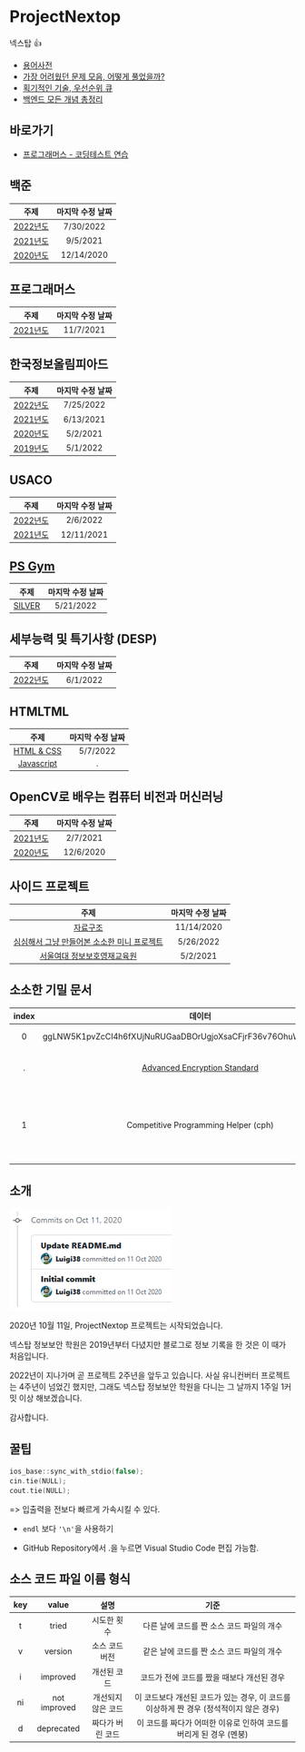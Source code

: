 # ProjectNextop
넥스탑 👍

- [용어사전](./Documents/WordDictionary.md)
- [가장 어려웠던 문제 모음, 어떻게 풀었을까?](./Documents/HowSolved.md)
- [획기적인 기술, 우선순위 큐](./Documents/PriorityIsFun.md)
- [백엔드 모든 개념 총정리](./Documents/Backend.md)

## 바로가기
- [프로그래머스 - 코딩테스트 연습](https://programmers.co.kr/learn/challenges)

## 백준
|주제|마지막 수정 날짜|
|:---:|:---:|
|[2022년도](./Baekjoon/22/README.md)|7/30/2022|
|[2021년도](./Baekjoon/21/README.md)|9/5/2021|
|[2020년도](./Baekjoon/20/README.md)|12/14/2020|

## 프로그래머스
|주제|마지막 수정 날짜|
|:---:|:---:|
|[2021년도](./Programmers/21/README.md)|11/7/2021|

## 한국정보올림피아드
|주제|마지막 수정 날짜|
|:---:|:---:|
|[2022년도](./Koi/22/README.md)|7/25/2022|
|[2021년도](./Koi/21/README.md)|6/13/2021|
|[2020년도](./Koi/20/README.md)|5/2/2021|
|[2019년도](./Koi/19/README.md)|5/1/2022|

## USACO
|주제|마지막 수정 날짜|
|:---:|:---:|
|[2022년도](./USACO/22/README.md)|2/6/2022|
|[2021년도](./USACO/21/README.md)|12/11/2021|

## [PS Gym](https://nextop.kpscoj.com)
|주제|마지막 수정 날짜|
|:---:|:---:|
|[SILVER](./PS-Gym/Silver/README.md)|5/21/2022|

## 세부능력 및 특기사항 (DESP)
|주제|마지막 수정 날짜|
|:---:|:---:|
|[2022년도](./DESP/22/README.md)|6/1/2022|

## HTMLTML
|주제|마지막 수정 날짜|
|:---:|:---:|
|[HTML & CSS](./HTMLTML/html/README.md)|5/7/2022|
|[Javascript](./HTMLTML/javascript/README.md)|.|

## OpenCV로 배우는 컴퓨터 비전과 머신러닝
|주제|마지막 수정 날짜|
|:---:|:---:|
|[2021년도](./OpenCV/21/README.md)|2/7/2021|
|[2020년도](./OpenCV/20/README.md)|12/6/2020|

## 사이드 프로젝트
|주제|마지막 수정 날짜|
|:---:|:---:|
|[자료구조](./Data-Structure/README.md)|11/14/2020|
|[심심해서 그냥 만들어본 소소한 미니 프로젝트](./Side-Projects/README.md)|5/26/2022|
|[서울여대 정보보호영재교육원](./SWU/README.md)|5/2/2021|

## 소소한 기밀 문서
|index|데이터|설명|
|:---:|:---:|:---:|
|0|ggLNW5K1pvZcCI4h6fXUjNuRUGaaDBOrUgjoXsaCFjrF36v76OhuWM2HkQYsc51h|라고 합니다|
|.|[Advanced Encryption Standard](https://www.devglan.com/online-tools/aes-encryption-decryption)|암호화 및 복호화|
|1|Competitive Programming Helper (cph)|Visual Studio Code 확장 플러그인 (테스트)|

## 소개
![Beginning of Nextop](./Resources/beginning.png)

2020년 10월 11일, ProjectNextop 프로젝트는 시작되었습니다.

넥스탑 정보보안 학원은 2019년부터 다녔지만 블로그로 정보 기록을 한 것은
이 때가 처음입니다.

2022년이 지나가며 곧 프로젝트 2주년을 앞두고 있습니다.
사실 유니컨버터 프로젝트는 4주년이 넘었긴 했지만, 그래도 넥스탑 정보보안 학원을 다니는 그 날까지
1주일 1커밋 이상 해보겠습니다.

감사합니다.

## 꿀팁
```c++
ios_base::sync_with_stdio(false);
cin.tie(NULL);
cout.tie(NULL);
```

=> 입출력을 전보다 빠르게 가속시킬 수 있다.

- `endl` 보다 `'\n'`을 사용하기

- GitHub Repository에서 .을 누르면 Visual Studio Code 편집 가능함.

## 소스 코드 파일 이름 형식
|key|value|설명|기준|
|:---:|:---:|:---:|:---:|
|t|tried|시도한 횟수|다른 날에 코드를 짠 소스 코드 파일의 개수|
|v|version|소스 코드 버전|같은 날에 코드를 짠 소스 코드 파일의 개수|
|i|improved|개선된 코드|코드가 전에 코드를 짰을 때보다 개선된 경우|
|ni|not improved|개선되지 않은 코드|이 코드보다 개선된 코드가 있는 경우, 이 코드를 이상하게 짠 경우 (정석적이지 않은 경우)|
|d|deprecated|짜다가 버린 코드|이 코드를 짜다가 어떠한 이유로 인하여 코드를 버리게 된 경우 (멘붕)|
